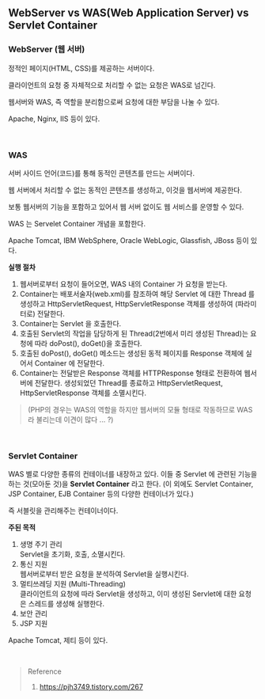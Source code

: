 ## WebServer vs WAS(Web Application Server) vs Servlet Container


### WebServer (웹 서버)

정적인 페이지(HTML, CSS)를 제공하는 서버이다.

클라이언트의 요청 중 자체적으로 처리할 수 없는 요청은 WAS로 넘긴다.

웹서버와 WAS, 즉 역할을 분리함으로써 요청에 대한 부담을 나눌 수 있다.

Apache, Nginx, IIS 등이 있다.

<br>

### WAS

서버 사이드 언어(코드)를 통해 동적인 콘텐츠를 만드는 서버이다.

웹 서버에서 처리할 수 없는 동적인 콘텐츠를 생성하고, 이것을 웹서버에 제공한다.

보통 웹서버의 기능을 포함하고 있어서 웹 서버 없이도 웹 서비스를 운영할 수 있다.

WAS 는 Servelet Container 개념을 포함한다.

Apache Tomcat, IBM WebSphere, Oracle WebLogic, Glassfish, JBoss 등이 있다.

**실행 절차**

1. 웹서버로부터 요청이 들어오면, WAS 내의 Container 가 요청을 받는다.
2. Container는 배포서술자(web.xml)를 참조하여 해당 Servlet 에 대한 Thread 를 생성하고 HttpServletRequest, HttpServletResponse 객체를 생성하여 (파라미터로) 전달한다.
3. Container는 Servlet 을 호출한다.
4. 호출된 Servlet의 작업을 담당하게 된 Thread(2번에서 미리 생성된 Thread)는 요청에 따라 doPost(), doGet()을 호출한다.
5. 호출된 doPost(), doGet() 메소드는 생성된 동적 페이지를 Response 객체에 실어서 Container 에 전달한다.
6. Container는 전달받은 Response 객체를 HTTPResponse 형태로 전환하여 웹서버에 전달한다. 생성되었던 Thread를 종료하고 HttpServletRequest, HttpServletResponse 객체를 소멸시킨다.

> (PHP의 경우는 WAS의 역할을 하지만 웹서버의 모듈 형태로 작동하므로 WAS라 불리는데 이견이 많다 ... ?)

<br>

### Servlet Container

WAS 별로 다양한 종류의 컨테이너를 내장하고 있다. 이들 중 Servlet 에 관련된 기능을 하는 것(모아둔 것)을 **Servlet Container** 라고 한다. (이 외에도 Servlet Container, JSP Container, EJB Container 등의 다양한 컨테이너가 있다.)

즉 서블릿을 관리해주는 컨테이너이다.

**주된 목적**
1. 생명 주기 관리<br>
   Servlet을 초기화, 호출, 소멸시킨다.
2. 통신 지원<br>
   웹서버로부터 받은 요청을 분석하여 Servlet을 실행시킨다.
3. 멀티쓰레딩 지원 (Multi-Threading)<br>
   클라이언트의 요청에 따라 Servlet을 생성하고, 이미 생성된 Servlet에 대한 요청은 스레드를 생성해 실행한다.
4. 보안 관리
5. JSP 지원

Apache Tomcat, 제티 등이 있다.


<br>

> Reference
> 1. https://pjh3749.tistory.com/267
